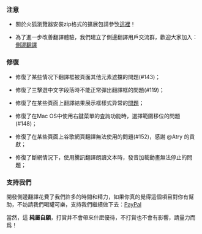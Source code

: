 ### 注意

* 關於火狐瀏覽器安裝zip格式的擴展包請參攷[這裡](https://github.com/EdgeTranslate/EdgeTranslate/blob/master/docs/wiki/zh_TW/%E8%87%B4%E7%81%AB%E7%8B%90%E7%94%A8%E6%88%B6.md)！

* 為了進一步改善翻譯體驗，我們建立了側邊翻譯用戶交流群，歡迎大家加入：[側邊翻譯](https://t.me/EdgeTranslate)

### 修復

* 修復了某些情况下翻譯框被頁面其他元素遮擋的問題(#143)；

* 修復了三擊選中文字段落時不能正常彈出翻譯框的問題(#119)；

* 修復了在某些頁面上翻譯結果展示框樣式异常的[問題](https://github.com/EdgeTranslate/EdgeTranslate/projects/2#card-51366851)；

* 修復了在Mac OS中使用右鍵菜單的査詢功能時，選擇範圍移位的問題(#148)；

* 修復了在某些頁面上谷歌網頁翻譯無法使用的問題(#152)，感謝 @Atry 的貢獻；

* 修復了斷網情況下，使用騰訊翻譯朗讀文本時，發音加載動畫無法停止的問題；

### 支持我們

開發側邊翻譯花費了我們許多的時間和精力，如果你真的覺得這個項目對你有幫助，不妨請我們喝罐可樂，支持我們繼續做下去：[PayPal](https://paypal.me/EdgeTranslate)

當然，這 __純屬自願__，打賞并不會帶來什麽優待，不打賞也不會有影響，請量力而爲！